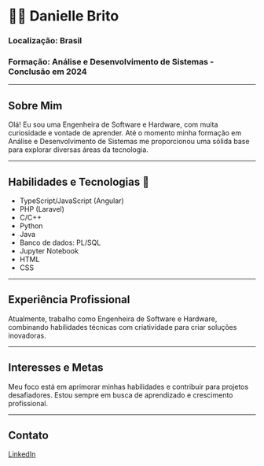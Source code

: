 # 👩‍💻 Danielle Brito
### Localização: Brasil
### Formação: Análise e Desenvolvimento de Sistemas - Conclusão em 2024

---

## Sobre Mim
Olá! Eu sou uma Engenheira de Software e Hardware, com muita curiosidade e vontade de aprender. Até o momento minha formação em Análise e Desenvolvimento de Sistemas me proporcionou uma sólida base para explorar diversas áreas da tecnologia.

---

## Habilidades e Tecnologias 🚀
- TypeScript/JavaScript (Angular)
- PHP (Laravel)
- C/C++
- Python
- Java
- Banco de dados: PL/SQL
- Jupyter Notebook
- HTML
- CSS

---

## Experiência Profissional
Atualmente, trabalho como Engenheira de Software e Hardware, combinando habilidades técnicas com criatividade para criar soluções inovadoras.

---

## Interesses e Metas
Meu foco está em aprimorar minhas habilidades e contribuir para projetos desafiadores. Estou sempre em busca de aprendizado e crescimento profissional.

---

## Contato
 [LinkedIn]([https://www.linkedin.com/in/teste](https://www.linkedin.com/in/danielle-brito-81b4381b8/))
